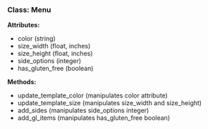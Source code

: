 ### Class: Menu

**Attributes:**
- color (string)
- size_width (float, inches)
- size_height (float, inches)
- side_options (integer)
- has_gluten_free (boolean)


**Methods:**
 - update_template_color (manipulates color attribute)
 - update_template_size (manipulates size_width and size_height)
 - add_sides (manipulates side_options integer)
 - add_gl_items (manipulates has_gluten_free boolean)
